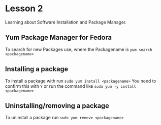 # Lesson 2
Learning about Software Installation and Package Manager.

## Yum Package Manager for Fedora
To search for new Packages use, where the Packagename is _<packagename>_
`yum search <packagename>`

## Installing a package
To install a package with _<packagename>_ run
`sudo yum install <packagename>`  You need to confirm this with `Y` or run the command like
`sudo yum -y install <packagename>`

## Uninstalling/removing a package
To uninstall a package run `sudo yum remove <packagename>`
